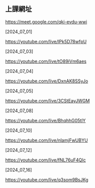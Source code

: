 ## 上課網址

https://meet.google.com/qki-evdu-wwi

[2024_07_01]

https://youtube.com/live/lPk5D78wfpU


[2024_07_03]

https://youtube.com/live/tO89iVm6aes


[2024_07_04]

https://youtube.com/live/DxnAK8SSyJo

[2024_07_05]

https://youtube.com/live/3CStEayJWGM

[2024_07_08]

https://youtube.com/live/BhqhhG05tlY


[2024_07_10]

https://youtube.com/live/nlamjFwUBYU


[2024_07_12]

https://youtube.com/live/fNL76uF4QIc


[2024_07_16]

https://youtube.com/live/q3som9BsJKg